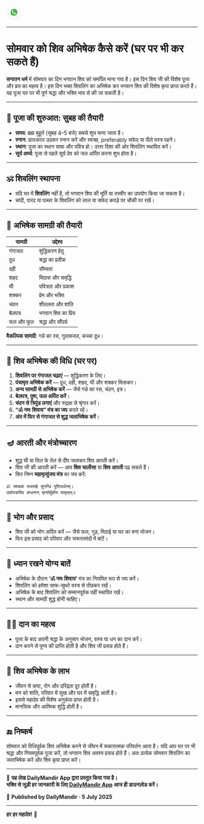 <!-- Share & WhatsApp icons as SVG -->
<a href="https://api.whatsapp.com/send?text=Check%20out%20this%20article%20in%20the%20Daily%20Mandir%20app%3A%20https%3A%2F%2Fwww.dailymandir.com%2Farticles%3FcontentUrl%3Dhttps%253A%252F%252Fraw.githubusercontent.com%252Fanandwana001%252Fcontent-repo%252Frefs%252Fheads%252Fmain%252Fchalisa%252Fhanuman%252Fhanuman_chalisa_english.md%26title%3DHanuman%2520Chalisa">
  <img src="https://raw.githubusercontent.com/anandwana001/content-repo/refs/heads/main/assets/ic_wtsapp_share_rounded.svg" alt="WhatsApp" width="40"/>
</a>

<br/>

----
# सोमवार को शिव अभिषेक कैसे करें (घर पर भी कर सकते हैं)

**सनातन धर्म** में सोमवार का दिन भगवान शिव को समर्पित माना गया है। इस दिन शिव जी की विशेष पूजा और व्रत का महत्व है। इस दिन भक्त शिवलिंग का अभिषेक कर भगवान शिव की विशेष कृपा प्राप्त करते हैं। यह पूजा घर पर भी पूर्ण श्रद्धा और भक्ति भाव से की जा सकती है।

---

## 🌅 पूजा की शुरुआत: सुबह की तैयारी

- **समय**: ब्रह्म मुहूर्त (सुबह 4–5 बजे) सबसे शुभ माना जाता है।
- **स्नान**: प्रातःकाल उठकर स्नान करें और स्वच्छ, preferably सफेद या पीले वस्त्र पहनें।
- **स्थान**: पूजा का स्थान साफ और पवित्र हो। उत्तर दिशा की ओर शिवलिंग स्थापित करें।
- **सूर्य अर्घ्य**: पूजा से पहले सूर्य देव को जल अर्पित करना शुभ होता है।

---

## 🕉️ शिवलिंग स्थापना

- यदि घर में **शिवलिंग** नहीं है, तो भगवान शिव की मूर्ति या तस्वीर का उपयोग किया जा सकता है।
- चांदी, पारद या पत्थर के शिवलिंग को लाल या सफेद कपड़े पर चौकी पर रखें।

---

## 🥣 अभिषेक सामग्री की तैयारी

| सामग्री       | उद्देश्य              |
|--------------|-----------------------|
| गंगाजल       | शुद्धिकरण हेतु        |
| दूध          | श्रद्धा का प्रतीक     |
| दही          | सौम्यता               |
| शहद          | मिठास और समृद्धि      |
| घी           | पवित्रता और प्रकाश     |
| शक्कर        | प्रेम और भक्ति         |
| चंदन         | शीतलता और शांति       |
| बेलपत्र      | भगवान शिव का प्रिय     |
| फल और फूल    | श्रद्धा और सौंदर्य     |

**वैकल्पिक सामग्री**: गन्ने का रस, गुलाबजल, कच्चा दूध।

---

## 🔱 शिव अभिषेक की विधि (घर पर)

1. **शिवलिंग पर गंगाजल चढ़ाएं** — शुद्धिकरण के लिए।
2. **पंचामृत अभिषेक करें** — दूध, दही, शहद, घी और शक्कर मिलाकर।
3. **अन्य सामग्री से अभिषेक करें** — जैसे गन्ने का रस, चंदन, इत्र।
4. **बेलपत्र, पुष्प, फल अर्पित करें**।
5. **चंदन से त्रिपुंड लगाएं** और रुद्राक्ष से श्रृंगार करें।
6. **“ॐ नमः शिवाय” मंत्र का जप** करते रहें।
7. **अंत में फिर से गंगाजल से शुद्ध जलाभिषेक करें**।

---

## 🪔 आरती और मंत्रोच्चारण

- शुद्ध घी या तिल के तेल से दीप जलाकर शिव आरती करें।
- शिव जी की आरती करें — आप **शिव चालीसा** या **शिव आरती** पढ़ सकते हैं।
- फिर निम्न **महामृत्युंजय मंत्र** का जप करें:

```
ॐ त्र्यम्बकं यजामहे सुगन्धिं पुष्टिवर्धनम्।
उर्वारुकमिव बन्धनान् मृत्योर्मुक्षीय मामृतात्॥
```

---

## 🎁 भोग और प्रसाद

- शिव जी को भोग अर्पित करें — जैसे फल, गुड़, मिठाई या घर का बना भोजन।
- फिर इस प्रसाद को परिवार और जरूरतमंदों में बांटें।

---

## 📿 ध्यान रखने योग्य बातें

- अभिषेक के दौरान **‘ॐ नमः शिवाय’** मंत्र का नियमित रूप से जप करें।
- शिवलिंग को हमेशा साफ-सुथरे वस्त्र से पोंछकर रखें।
- अभिषेक के बाद शिवलिंग को सम्मानपूर्वक वहीं स्थापित रखें।
- स्थान और सामग्री शुद्ध होनी चाहिए।

---

## 🧘‍♀️ दान का महत्व

- पूजा के बाद अपनी श्रद्धा के अनुसार भोजन, वस्त्र या धन का दान करें।
- दान करने से पुण्य की प्राप्ति होती है और शिव जी प्रसन्न होते हैं।

---

## 🌼 शिव अभिषेक के लाभ

- जीवन से कष्ट, रोग और दरिद्रता दूर होती है।
- मन को शांति, परिवार में सुख और घर में समृद्धि आती है।
- इससे महादेव की विशेष अनुकंपा प्राप्त होती है।
- मानसिक और आत्मिक शुद्धि होती है।

---

## 🔚 निष्कर्ष

सोमवार को विधिपूर्वक शिव अभिषेक करने से जीवन में सकारात्मक परिवर्तन आता है। यदि आप घर पर भी श्रद्धा और नियमपूर्वक पूजा करें, तो भगवान शिव अवश्य प्रसन्न होते हैं। अतः प्रत्येक सोमवार शिवलिंग का जलाभिषेक करें और शिव कृपा प्राप्त करें।

---

📲 **यह लेख DailyMandir App द्वारा प्रस्तुत किया गया है।**  
**भक्ति से जुड़ी हर जानकारी के लिए [DailyMandir App](https://www.dailymandir.com/) आज ही डाउनलोड करें।**

📅 **Published by DailyMandir · 5 July 2025**

---

**हर हर महादेव!** 🙏
